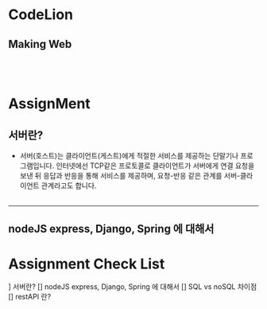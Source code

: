 CodeLion
===
Making Web
---
</br></br>
# AssignMent
## 서버란?
* 서버(호스트)는 클라이언트(게스트)에게 적절한 서비스를 제공하는 단말기나 프로그램입니다. 인터넷에선 TCP같은 프로토콜로 클라이언트가 서버에게 연결 요청을 보낸 뒤 응답과 반응을 통해 서비스를 제공하며, 요청-반응 같은 관계를 서버-클라이언트 관계라고도 합니다.
</br></br>
---
## nodeJS express, Django, Spring 에 대해서










# Assignment Check List
] 서버란?
[] nodeJS express, Django, Spring 에 대해서
[] SQL vs noSQL 차이점
[] restAPI 란?
